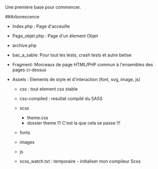 Une première base pour commencer.

##Arborescence

+ Index.php : Page d'acceuille
+ Page_objet.php : Page d'un élement Objet
+ archive.php 

+ bac_a_sable: Pour tout les tests, crash tests et autre betise
+ Fragment: Morceaux de page HTML/PHP commun à l'ensembles des pages ci-dessus
+ Assets : Elements de style et d'interaction (font, svg, image, js)
	+ css : tout element css stable
	+ css-compiled : resultat compilé du SASS
	+ scss
		+ theme.css 				
		+ dossier theme 		!!! C'est la que cela se passe !!!
	+ fonts
	+ images
	+ js

	+ scss_watch.txt : temporaire - initialiser mon compileur  Scss